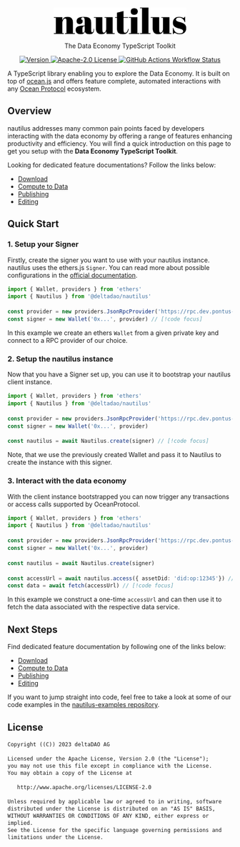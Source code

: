 <br />

<p align="center">
  <a href="https://nautilus.delta-dao.com">
      <picture>
        <source media="(prefers-color-scheme: dark)" srcset="https://github.com/deltaDAO/nautilus/raw/main/docs/public/logo-dark.svg">
        <img alt="nautilus logo" src="https://github.com/deltaDAO/nautilus/raw/main/docs/public/logo-light.svg" width="auto" height="60">
      </picture>
</a>
</p>

<p align="center">
   The Data Economy TypeScript Toolkit
<p>

<p align="center">
  <a href="https://www.npmjs.com/package/deltadao/nautilus">
    <picture>
      <source media="(prefers-color-scheme: dark)" srcset="https://img.shields.io/npm/v/@deltadao/nautilus?colorA=21262d&colorB=21262d&style=for-the-badge">
      <img src="https://img.shields.io/npm/v/@deltadao/nautilus?colorA=f6f8fa&colorB=f6f8fa&style=for-the-badge" alt="Version">
    </picture>
  </a>
  <a href="https://github.com/deltaDAO/nautilus/blob/main/LICENSE">
    <picture>
      <source media="(prefers-color-scheme: dark)" srcset="https://img.shields.io/npm/l/@deltadao/nautilus?colorA=21262d&colorB=21262d&style=for-the-badge">
      <img src="https://img.shields.io/npm/l/@deltadao/nautilus?colorA=f6f8fa&colorB=f6f8fa&style=for-the-badge" alt="Apache-2.0 License">
    </picture>
  </a>
  <a href="https://www.npmjs.com/package/deltadao/nautilus">
    <picture>
      <source media="(prefers-color-scheme: dark)" srcset="https://img.shields.io/github/actions/workflow/status/deltaDAO/nautilus/changeset.yml?colorA=21262d&colorB=21262d&style=for-the-badge">
      <img src="https://img.shields.io/github/actions/workflow/status/deltaDAO/nautilus/changeset.yml?colorA=f6f8fa&colorB=f6f8fa&style=for-the-badge" alt="GitHub Actions Workflow Status">
    </picture>
  </a>
</p>


A TypeScript library enabling you to explore the Data Economy. It is built on top of [ocean.js](https://github.com/oceanprotocol/ocean.js) and offers feature complete, automated interactions with any [Ocean Protocol](https://oceanprotocol.com) ecosystem.

## Overview
nautilus addresses many common pain points faced by developers interacting with the data economy by offering a range of features enhancing productivity and efficiency.
You will find a quick introduction on this page to get you setup with the **Data Economy TypeScript Toolkit**.

Looking for dedicated feature documentations? Follow the links below:
- [Download](https://nautilus.delta-dao.com/docs/guides/download)
- [Compute to Data](https://nautilus.delta-dao.com/docs/guides/compute)
- [Publishing](https://nautilus.delta-dao.com/docs/guides/publish)
- [Editing](https://nautilus.delta-dao.com/docs/guides/edit)


## Quick Start
### 1. Setup your Signer
Firstly, create the signer you want to use with your nautilus instance. nautilus uses the ethers.js `Signer`. You can read more about possible configurations in the [official documentation](https://docs.ethers.org/v5/api/signer/).

```ts twoslash
import { Wallet, providers } from 'ethers'
import { Nautilus } from '@deltadao/nautilus'

const provider = new providers.JsonRpcProvider('https://rpc.dev.pontus-x.eu') // [!code focus]
const signer = new Wallet('0x...', provider) // [!code focus]
```

In this example we create an ethers `Wallet` from a given private key and connect to a RPC provider of our choice.

### 2. Setup the nautilus instance
Now that you have a Signer set up, you can use it to bootstrap your nautilus client instance.

``` ts twoslash
import { Wallet, providers } from 'ethers'
import { Nautilus } from '@deltadao/nautilus'

const provider = new providers.JsonRpcProvider('https://rpc.dev.pontus-x.eu')
const signer = new Wallet('0x...', provider)

const nautilus = await Nautilus.create(signer) // [!code focus]
```

Note, that we use the previously created Wallet and pass it to Nautilus to create the instance with this signer.

### 3. Interact with the data economy
With the client instance bootstrapped you can now trigger any transactions or access calls supported by OceanProtocol.

``` ts twoslash
import { Wallet, providers } from 'ethers'
import { Nautilus } from '@deltadao/nautilus'

const provider = new providers.JsonRpcProvider('https://rpc.dev.pontus-x.eu')
const signer = new Wallet('0x...', provider)

const nautilus = await Nautilus.create(signer)

const accessUrl = await nautilus.access({ assetDid: 'did:op:12345'}) // [!code focus]
const data = await fetch(accessUrl) // [!code focus]
```

In this example we construct a one-time `accessUrl` and can then use it to fetch the data associated with the respective data service.

## Next Steps

Find dedicated feature documentation by following one of the links below:
- [Download](https://nautilus.delta-dao.com/docs/guides/download)
- [Compute to Data](https://nautilus.delta-dao.com/docs/guides/compute)
- [Publishing](https://nautilus.delta-dao.com/docs/guides/publish)
- [Editing](https://nautilus.delta-dao.com/docs/guides/edit)

If you want to jump straight into code, feel free to take a look at some of our code examples in the [nautilus-examples repository](https://github.com/deltaDAO/nautilus-examples).

## License

```
Copyright ((C)) 2023 deltaDAO AG

Licensed under the Apache License, Version 2.0 (the "License");
you may not use this file except in compliance with the License.
You may obtain a copy of the License at

   http://www.apache.org/licenses/LICENSE-2.0

Unless required by applicable law or agreed to in writing, software
distributed under the License is distributed on an "AS IS" BASIS,
WITHOUT WARRANTIES OR CONDITIONS OF ANY KIND, either express or implied.
See the License for the specific language governing permissions and
limitations under the License.
```

